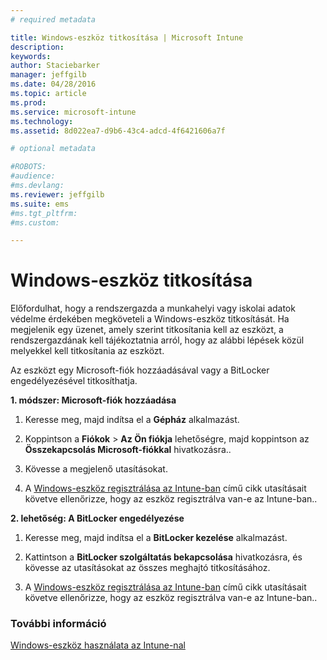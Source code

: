 ```yaml
---
# required metadata

title: Windows-eszköz titkosítása | Microsoft Intune
description:
keywords:
author: Staciebarker
manager: jeffgilb
ms.date: 04/28/2016
ms.topic: article
ms.prod:
ms.service: microsoft-intune
ms.technology:
ms.assetid: 8d022ea7-d9b6-43c4-adcd-4f6421606a7f

# optional metadata

#ROBOTS:
#audience:
#ms.devlang:
ms.reviewer: jeffgilb
ms.suite: ems
#ms.tgt_pltfrm:
#ms.custom:

---
```



# Windows-eszköz titkosítása
Előfordulhat, hogy a rendszergazda a munkahelyi vagy iskolai adatok védelme érdekében megköveteli a Windows-eszköz titkosítását. Ha megjelenik egy üzenet, amely szerint titkosítania kell az eszközt, a rendszergazdának kell tájékoztatnia arról, hogy az alábbi lépések közül melyekkel kell titkosítania az eszközt.

Az eszközt egy Microsoft-fiók hozzáadásával vagy a BitLocker engedélyezésével titkosíthatja.

**1. módszer: Microsoft-fiók hozzáadása**

1.  Keresse meg, majd indítsa el a **Gépház** alkalmazást.

2.  Koppintson a **Fiókok** &gt; **Az Ön fiókja** lehetőségre, majd koppintson az **Összekapcsolás Microsoft-fiókkal** hivatkozásra..

3.  Kövesse a megjelenő utasításokat.

4.  A [Windows-eszköz regisztrálása az Intune-ban](enroll-your-device-in-intune-windows.md) című cikk utasításait követve ellenőrizze, hogy az eszköz regisztrálva van-e az Intune-ban..

**2. lehetőség: A BitLocker engedélyezése**

1.  Keresse meg, majd indítsa el a **BitLocker kezelése** alkalmazást.

2.  Kattintson a **BitLocker szolgáltatás bekapcsolása** hivatkozásra, és kövesse az utasításokat az összes meghajtó titkosításához.

3.  A [Windows-eszköz regisztrálása az Intune-ban](enroll-your-device-in-intune-windows.md) című cikk utasításait követve ellenőrizze, hogy az eszköz regisztrálva van-e az Intune-ban..


### További információ
[Windows-eszköz használata az Intune-nal](using-your-windows-device-with-intune.md)

<!--HONumber=May16_HO1-->


